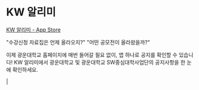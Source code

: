# KW 알리미

[KW 알리미 - App Store](https://apps.apple.com/kr/app/kw-%EC%95%8C%EB%A6%AC%EB%AF%B8/id1634571259)

"수강신청 자료집은 언제 올라오지?" "어떤 공모전이 올라왔을까?"

이제 광운대학교 홈페이지에 매번 들어갈 필요 없이, 앱 하나로 공지를 확인할 수 있습니다!
KW 알리미에서 광운대학교 및 광운대학교 SW중심대학사업단의 공지사항을 한 눈에 확인하세요.

| 
